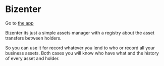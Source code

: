 # Bizenter

Go to [the app](https://ulisesantana.dev/bizenter)

Bizenter its just a simple assets manager with a registry about the asset transfers between holders.

So you can use it for record whatever you lend to who or record all your business assets.
Both cases you will know who have what and the history of every asset and holder.
